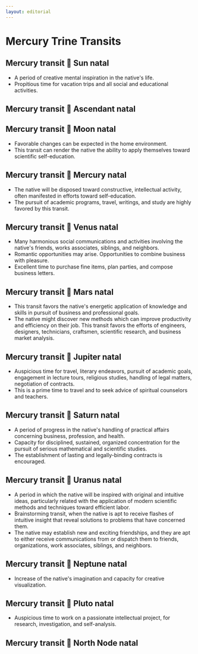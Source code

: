 ```yaml
---
layout: editorial
---
```


# Mercury Trine Transits

## Mercury transit 🔺 Sun natal

* A period of creative mental inspiration in the native's life.
* Propitious time for vacation trips and all social and educational activities.

## Mercury transit 🔺 Ascendant natal

## Mercury transit 🔺 Moon natal

* Favorable changes can be expected in the home environment.
* This transit can render the native the ability to apply themselves toward scientific self-education.

## Mercury transit 🔺 Mercury natal

* The native will be disposed toward constructive, intellectual activity, often manifested in efforts toward self-education.
* The pursuit of academic programs, travel, writings, and study are highly favored by this transit.

## Mercury transit 🔺 Venus natal

* Many harmonious social communications and activities involving the native's friends, works associates, siblings, and neighbors.
* Romantic opportunities may arise. Opportunities to combine business with pleasure.
* Excellent time to purchase fine items, plan parties, and compose business letters.

## Mercury transit 🔺 Mars natal

* This transit favors the native's energetic application of knowledge and skills in pursuit of business and professional goals.
* The native might discover new methods which can improve productivity and efficiency on their job. This transit favors the efforts of engineers, designers, technicians, craftsmen, scientific research, and business market analysis.

## Mercury transit 🔺 Jupiter natal

* Auspicious time for travel, literary endeavors, pursuit of academic goals, engagement in lecture tours, religious studies, handling of legal matters, negotiation of contracts.
* This is a prime time to travel and to seek advice of spiritual counselors and teachers.

## Mercury transit 🔺 Saturn natal

* A period of progress in the native's handling of practical affairs concerning business, profession, and health.
* Capacity for disciplined, sustained, organized concentration for the pursuit of serious mathematical and scientific studies.
* The establishment of lasting and legally-binding contracts is encouraged.

## Mercury transit 🔺 Uranus natal

* A period in which the native will be inspired with original and intuitive ideas, particularly related with the application of modern scientific methods and techniques toward efficient labor.
* Brainstorming transit, when the native is apt to receive flashes of intuitive insight that reveal solutions to problems that have concerned them.
* The native may establish new and exciting friendships, and they are apt to either receive communications from or dispatch them to friends, organizations, work associates, siblings, and neighbors.

## Mercury transit 🔺 Neptune natal

* Increase of the native's imagination and capacity for creative visualization.

## Mercury transit 🔺 Pluto natal

* Auspicious time to work on a passionate intellectual project, for research, investigation, and self-analysis.

## Mercury transit 🔺 North Node natal
